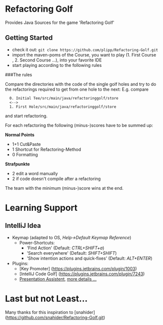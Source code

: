 Refactoring Golf
================
Provides Java Sources for the game 'Refactoring Golf'

Getting Started
---------------
- check it out: `git clone https://github.com/plipp/Refactoring-Golf.git`
- import the maven-poms of the Course, you want to play (1. First Course , 2. Second Course ...), into your favorite IDE
- start playing according to the following rules

###The rules

Compare the directories with the code of the single golf holes and try to do the refactorings required to get 
from one hole to the next: E.g. compare<br>
```  
  0. Initial Tee/src/main/java/refactoringgolf/store
  <-->
  1. First Hole/src/main/java/refactoringgolf/store
```  
and start refactoring.

For each refactoring the following (minus-)scores have to be summed up:

**Normal Points**

- 1+1 Cut&Paste
- 1 Shortcut for Refactoring-Method
- 0 Formatting

**Strafpunkte**

- 2 edit a word manually
- 2 if code doesn't compile after a refactoring

The team with the minimum (minus-)score wins at the end.


Learning Support
================

IntelliJ Idea
-------------
- Keymap (adapted to OS, *Help->Default Keymap Reference*)
    - Power-Shortcuts: 
        - 'Find Action' (Default: *CTRL+SHIFT+a*)
        - 'Search everywhere' (Default: *SHIFT+SHIFT*)
        - 'Show intention actions and quick-fixes' (Default: *ALT+ENTER*)
- Plugins:
    - [Key Promoter] (https://plugins.jetbrains.com/plugin/1003)
    - [IntelliJ Code Golf] (https://plugins.jetbrains.com/plugin/7243)
    - [Presentation Assistent](http://plugins.jetbrains.com/plugin/7345?pr=idea), [more details ...](http://blog.jetbrains.com/idea/2014/09/touring-plugins-presentation-assist/)


Last but not Least...
=====================
Many thanks for this inspiration to [snahider] (https://github.com/snahider/Refactoring-Golf.git)
